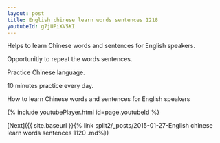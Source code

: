 ```yaml
---
layout: post
title: English chinese learn words sentences 1218 
youtubeId: g7jUPiXV5KI
---
```

 
 
Helps to learn Chinese words and sentences for English speakers.

Opportunitiy to repeat the words sentences. 

Practice Chinese language. 
 
10 minutes practice every day. 
 
How to learn Chinese words and sentences for English speakers 
 
{% include youtubePlayer.html id=page.youtubeId %}
 
 
[Next]({{ site.baseurl }}{% link  split2/_posts/2015-01-27-English chinese learn words sentences 1120 .md%})
 
